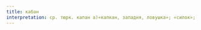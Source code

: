 ```yaml
---
title: кабан
interpretation: ср. тюрк. капан а)«капкан, западня, ловушка»; «силок»; б)«циновка» (для прикрытия побегов табака и т. п.); в) (большие) рыночные весы; вага; г) весовая контора на рынке; д) базар, базарная площадь; е) тюрьма, темница; заключение; тюремный
---
```

